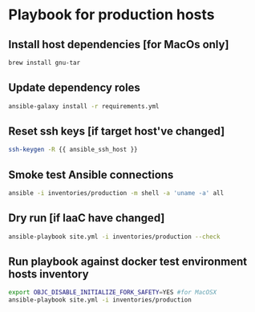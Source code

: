 Playbook for production hosts
=============================

Install host dependencies [for MacOs only]
------------------------------------------
```bash
brew install gnu-tar
```

Update dependency roles
-----------------------
```bash
ansible-galaxy install -r requirements.yml
```

Reset ssh keys [if target host've changed]
------------------------------------------
```bash
ssh-keygen -R {{ ansible_ssh_host }}
```

Smoke test Ansible connections
------------------------------
```bash
ansible -i inventories/production -m shell -a 'uname -a' all
```

Dry run [if IaaC have changed]
------------------------------
```bash
ansible-playbook site.yml -i inventories/production --check
```

Run playbook against docker test environment hosts inventory
------------------------------------------------------------
```bash
export OBJC_DISABLE_INITIALIZE_FORK_SAFETY=YES #for MacOSX
ansible-playbook site.yml -i inventories/production
```
